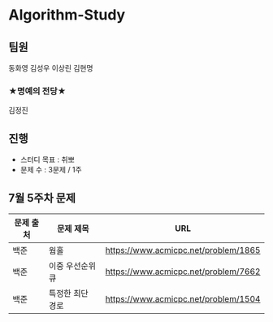 # Algorithm-Study

## 팀원
동화영 김성우 이상린 김현명

### ★명예의 전당★

김정진

## 진행    

- 스터디 목표 : 취뽀
- 문제 수 : 3문제 / 1주

## 7월 5주차 문제

|문제 출처|문제 제목|URL|
|---|---|---|
|백준|웜홀|https://www.acmicpc.net/problem/1865|
|백준|이중 우선순위 큐|https://www.acmicpc.net/problem/7662|
|백준|특정한 최단 경로|https://www.acmicpc.net/problem/1504|

